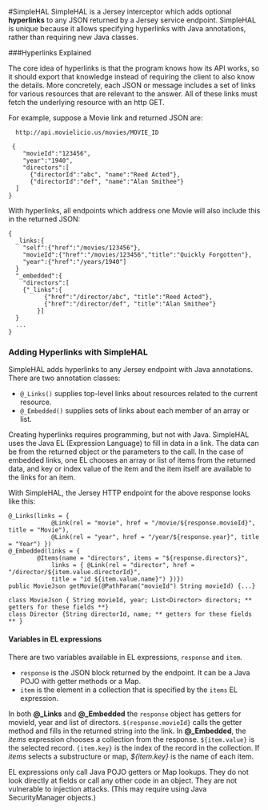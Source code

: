 
#SimpleHAL
SimpleHAL is a Jersey interceptor which adds optional **hyperlinks** to any JSON returned by a Jersey service endpoint. SimpleHAL is unique because it allows specifying hyperlinks with Java annotations, rather than requiring new Java classes.

###Hyperlinks Explained

The core idea of hyperlinks is that the program knows how its API works, so it should export that knowledge instead of requiring the client to also know the details.  More concretely, each JSON or message includes a set of links for various resources that are relevant to the answer. All of these links must fetch the underlying resource with an http GET.

For example, suppose a Movie link and returned JSON are:
```
  http://api.movielicio.us/movies/MOVIE_ID
```
```
 {
    "movieId":"123456",
    "year":"1940",
    "directors":[
      {"directorId":"abc", "name":"Reed Acted"},
      {"directorId":"def", "name":"Alan Smithee"}
  ]
}
```
With hyperlinks, all endpoints which address one Movie will also include this in the returned JSON:
```
{
  _links:{
    "self":{"href":"/movies/123456"},
    "movieId":{"href":"/movies/123456","title":"Quickly Forgotten"},
    "year":{"href":"/years/1940"]
  }
  "_embedded":{
    "directors":[
	{"_links":{
          {"href":"/director/abc", "title":"Reed Acted"},
          {"href":"/director/def", "title":"Alan Smithee"}
        }]
  }
  ...
}
```
### Adding Hyperlinks with SimpleHAL
SimpleHAL adds hyperlinks to any Jersey endpoint with Java annotations. 
There are two annotation classes: 
* `@_Links()` supplies top-level links about resources related to the current resource. 
* `@_Embedded()` supplies sets of links about each member of an array or list.  

Creating hyperlinks requires programming, but not with Java. SimpleHAL uses the Java EL (Expression Language) to fill in data in a link. The data can be from the returned object or the parameters to the call. In the case of embedded links, one EL chooses an array or list of items from the returned data, and key or index value of the item and the item itself are available to the links for an item. 

With SimpleHAL, the Jersey HTTP endpoint for the above response looks like this:
```
@_Links(links = {
			@Link(rel = "movie", href = "/movie/${response.movieId}", title = "Movie"),
			@Link(rel = "year", href = "/year/${response.year}", title = "Year") })
@_Embedded(links = {
		@Items(name = "directors", items = "${response.directors}", 
			links = { @Link(rel = "director", href = "/director/${item.value.directorId}", 
			title = "id ${item.value.name}") })})
public MovieJson getMovie(@PathParam("movieId") String movieId) {...}

class MovieJson { String movieId, year; List<Director> directors; ** getters for these fields **}
class Director {String directorId, name; ** getters for these fields ** }
```

#### Variables in EL expressions
There are two variables available in EL expressions, `response` and `item`.
* `response` is the JSON block returned by the endpoint. It can be a Java POJO with getter methods or a Map.
* `item` is the element in a collection that is specified by the `items` EL expression.

In both **@_Links** and **@_Embedded** the `response` object has getters for movieId, year and list of directors.
`$(response.movieId}` calls the getter method and fills in the returned string into the link.
In **@_Embedded**, the *items* expression chooses a collection from the response. `${item.value}` is the selected record.
 `{item.key}` is the index of the record in the collection. 
If *items* selects a substructure or map, *${item.key}* is the name of each item.

EL expressions only call Java POJO getters or Map lookups. 
They do not look directly at fields or call any other code in an object.
They are not vulnerable to injection attacks. (This may require using Java SecurityManager objects.)


